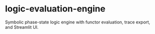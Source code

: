 # logic-evaluation-engine
Symbolic phase-state logic engine with functor evaluation, trace export, and Streamlit UI.
